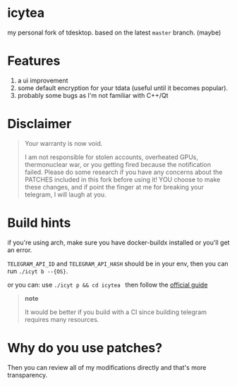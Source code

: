 # icytea

my personal fork of tdesktop. based on the latest `master` branch. (maybe)

# Features

1. a ui improvement
2. some default encryption for your tdata (useful until it becomes popular).
3. probably some bugs as I'm not familiar with C++/Qt

# Disclaimer

> Your warranty is now void.
>
> I am not responsible for stolen accounts, overheated GPUs,
> thermonuclear war, or you getting fired because the notification failed. Please
> do some research if you have any concerns about the PATCHES included in this fork
> before using it! YOU choose to make these changes, and if
> point the finger at me for breaking your telegram, I will laugh at you.
>

# Build hints

if you're using arch, make sure you have docker-buildx installed or you'll get an error.

`TELEGRAM_API_ID` and `TELEGRAM_API_HASH` should be in your env, then you can run `./icyt b --{OS}`.

or you can: use `./icyt p && cd icytea ` then follow the [official guide](https://github.com/telegramdesktop/tdesktop/blob/master/docs/)

> **note**
>
> It would be better if you build with a CI since building telegram requires many resources.

# Why do you use patches?

Then you can review all of my modifications directly and that's more transparency.
